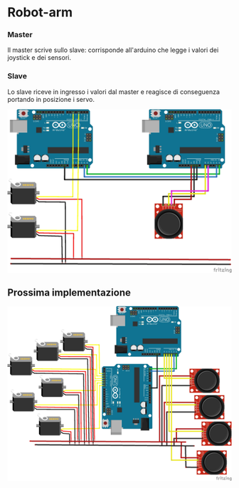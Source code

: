 # Robot-arm

### Master

Il master scrive sullo slave: corrisponde all'arduino che legge i valori dei joystick e dei sensori.

### Slave

Lo slave riceve in ingresso i valori dal master e reagisce di conseguenza portando in posizione i servo.

![image developed using Fritzing](img/schema.jpg)

## Prossima implementazione

![image developed using Fritzing](img/schema-next.jpg)
